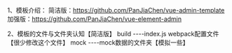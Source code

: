 1、模板介绍：
    简洁版：https://github.com/PanJiaChen/vue-admin-template
    加强版：https://github.com/PanJiaChen/vue-element-admin

2、模板的文件与文件夹认知【简洁版】
build
    ----index.js webpack配置文件【很少修改这个文件】
mock
    ----mock数据的文件夹【模拟一些】